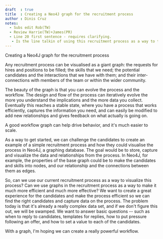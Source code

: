 ```yaml
---
draft  : true
title  : Creating a Neo4J graph for the recruitment process
author : Dinis Cruz
notes:
  - Subs edit Rob(TW)
  - Review Harrie(TW)+James(PR)
  - Line 20 first sentence - requires clarifying. 
   - Is the line talkin of using this recruitment process as a way to test run using graphs/nodes in such a way?
---
```


Creating a Neo4J graph for the recruitment process

Any recruitment process can be visualised as a giant graph: the requests for hires and positions to be filled; the skills that we need; the potential candidates and the interactions that we have with them; and their inter-connections with members of the team or within the wider community.

The beauty of the graph is that you can evolve the process and the workflow. The design and flow of the process can iteratively evolve the more you understand the implications and the more data you collect. Eventually this reaches a stable state, where you have a process that works efficiently, captures the information you need, and can easily be modified to add new relationships and gives feedback on what actually is going on.

A good workflow graph can help drive behavior, and it's much easier to scale.

As a way to get started, we can challenge the candidates to create an example of a simple recruitment process and how they could visualise the process in Neo4J, a graphing database. The goal would be to store, capture and visualize the data and relationships from the process. In Neo4J, for example, the properties of the base graph could be to make the candidates and skills into nodes, and our relationship and the connections between them as edges.

So, can we use our current recruitment process as a way to visualize this process? Can we use graphs in the recruitment process as a way to make it much more efficient and much more effective? We want to create a great experience for the candidates and make the process efficient so we can find the right candidates and capture data on the process. The problem today is that it's already a really complex data set, and if we don't figure this out, we will be swamped. We want to answer basic questions -- such as when to reply to candidates, templates for replies, how to put pressure following an offer, and how to set a value to each of the candidates.

With a graph, I'm hoping we can create a really powerful workflow.
